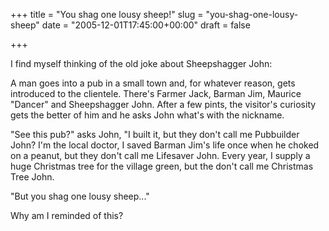 +++
title = "You shag one lousy sheep!"
slug = "you-shag-one-lousy-sheep"
date = "2005-12-01T17:45:00+00:00"
draft = false

+++

I find myself thinking of the old joke about Sheepshagger John:

A man goes into a pub in a small town and, for whatever reason, gets introduced to the clientele. There's Farmer Jack, Barman Jim, Maurice "Dancer" and Sheepshagger John. After a few pints, the visitor's curiosity gets the better of him and he asks John what's with the nickname.

"See this pub?" asks John, "I built it, but they don't call me Pubbuilder John? I'm the local doctor, I saved Barman Jim's life once when he choked on a peanut, but they don't call me Lifesaver John. Every year, I supply a huge Christmas tree for the village green, but the don't call me Christmas Tree John.

"But you shag one lousy sheep..."

Why am I reminded of this?
